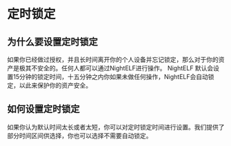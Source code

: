 # 定时锁定

## 为什么要设置定时锁定

如果你已经做过授权，并且长时间离开你的个人设备并忘记锁定，那么对于你的资产是极其不安全的。任何人都可以通过NightELF进行操作。
NightELF 默认会设置15分钟的锁定时间，十五分钟之内你如果未做任何操作，NightELF会自动锁定，以此来保护你的资产安全。

## 如何设置定时锁定

如果你认为默认时间太长或者太短，你可以对定时锁定时间进行设置。我们提供了部分时间区间供选择，你也可以选择不需要自动锁定。